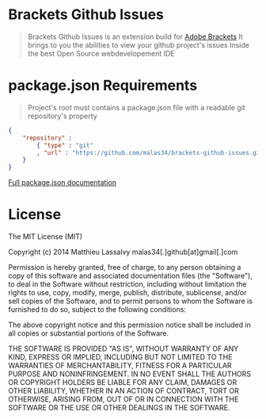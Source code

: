 Brackets Github Issues
====

> Brackets Github Issues is an extension build for [Adobe Brackets](http://brackets.io)
> It brings to you the abilities to view your github project's issues
> Inside the best Open Source webdevelopement IDE

package.json Requirements
====

> Project's root must contains a package.json file with a readable git repository's property

``` JSON
{
    "repository" :
        { "type" : "git"
        , "url" : "https://github.com/malas34/brackets-github-issues.git"
    }
}
```
[Full package.json documentation](https://www.npmjs.org/doc/files/package.json.html)

License
===
The MIT License (MIT)

Copyright (c) 2014 Matthieu Lassalvy malas34[.]github[at]gmail[.]com

Permission is hereby granted, free of charge, to any person obtaining a copy
of this software and associated documentation files (the "Software"), to deal
in the Software without restriction, including without limitation the rights
to use, copy, modify, merge, publish, distribute, sublicense, and/or sell
copies of the Software, and to permit persons to whom the Software is
furnished to do so, subject to the following conditions:

The above copyright notice and this permission notice shall be included in
all copies or substantial portions of the Software.

THE SOFTWARE IS PROVIDED "AS IS", WITHOUT WARRANTY OF ANY KIND, EXPRESS OR
IMPLIED, INCLUDING BUT NOT LIMITED TO THE WARRANTIES OF MERCHANTABILITY,
FITNESS FOR A PARTICULAR PURPOSE AND NONINFRINGEMENT. IN NO EVENT SHALL THE
AUTHORS OR COPYRIGHT HOLDERS BE LIABLE FOR ANY CLAIM, DAMAGES OR OTHER
LIABILITY, WHETHER IN AN ACTION OF CONTRACT, TORT OR OTHERWISE, ARISING FROM,
OUT OF OR IN CONNECTION WITH THE SOFTWARE OR THE USE OR OTHER DEALINGS IN
THE SOFTWARE.
